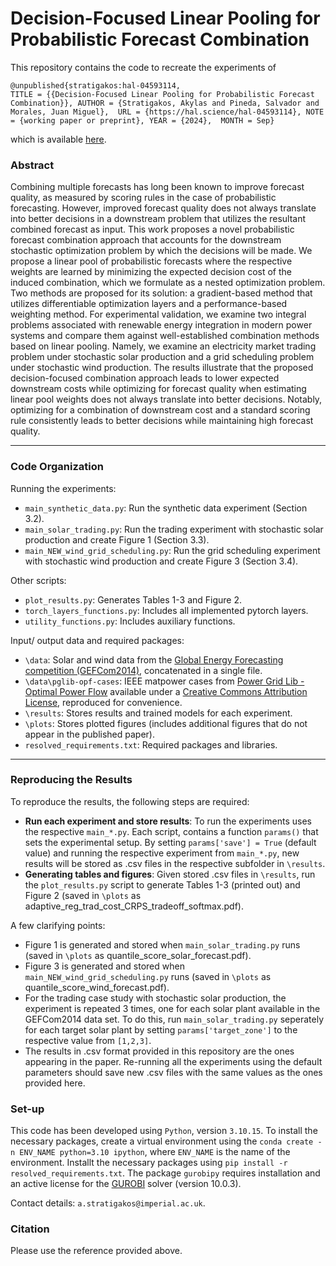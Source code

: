 # Decision-Focused Linear Pooling for Probabilistic Forecast Combination

This repository contains the code to recreate the experiments of

```
@unpublished{stratigakos:hal-04593114,
TITLE = {{Decision-Focused Linear Pooling for Probabilistic Forecast Combination}}, AUTHOR = {Stratigakos, Akylas and Pineda, Salvador and Morales, Juan Miguel},  URL = {https://hal.science/hal-04593114}, NOTE = {working paper or preprint}, YEAR = {2024},  MONTH = Sep}
```

which is available [here](https://hal.science/hal-04593114).

### Abstract

Combining multiple forecasts has long been known to improve forecast quality, as measured by scoring rules in the case of probabilistic forecasting.
However, improved forecast quality does not always translate into better decisions in a downstream problem that utilizes the resultant combined forecast as input.
This work proposes a novel probabilistic forecast combination approach that accounts for the downstream stochastic optimization problem by which the decisions will be made.
We propose a linear pool of probabilistic forecasts where the respective weights are learned by minimizing the expected decision cost of the induced combination,
which we formulate as a nested optimization problem.
Two methods are proposed for its solution:
a gradient-based method that utilizes differentiable optimization layers and a performance-based weighting method.
For experimental validation, we examine two integral problems associated with renewable energy integration in modern power systems and compare them against well-established combination methods based on linear pooling.
Namely, we examine an electricity market trading problem under stochastic solar production
and a grid scheduling problem under stochastic wind production.
The results illustrate that the proposed decision-focused combination approach leads to lower expected downstream costs while optimizing for forecast quality when estimating linear pool weights does not always translate into better decisions.
Notably, optimizing for a combination of downstream cost and a standard scoring rule consistently leads to better decisions while maintaining high forecast quality.

---

### Code Organization

Running the experiments:
- ```main_synthetic_data.py```: Run the synthetic data experiment (Section 3.2).
- ```main_solar_trading.py```: Run the trading experiment with stochastic solar production and create Figure 1 (Section 3.3).
- ```main_NEW_wind_grid_scheduling.py```: Run the grid scheduling experiment with stochastic wind production and create Figure 3 (Section 3.4).

Other scripts:
- ```plot_results.py```: Generates Tables 1-3 and Figure 2.
- ```torch_layers_functions.py```: Includes all implemented pytorch layers.
- ```utility_functions.py```: Includes auxiliary functions.

Input/ output data and required packages:
- ```\data```: Solar and wind data from the [Global Energy Forecasting competition (GEFCom2014)](https://www.sciencedirect.com/science/article/pii/S0169207016000133?via=ihub#s000140), 
concatenated in a single file.
- ```\data\pglib-opf-cases```: IEEE matpower cases from [Power Grid Lib - Optimal Power Flow](https://github.com/power-grid-lib/pglib-opf) available under a [Creative Commons Attribution License](https://creativecommons.org/licenses/by/4.0/), reproduced for convenience.
- ```\results```: Stores results and trained models for each experiment.
- ```\plots```: Stores plotted figures (includes additional figures that do not appear in the published paper).
- ```resolved_requirements.txt```: Required packages and libraries.
---

### Reproducing the Results

To reproduce the results, the following steps are required:
- **Run each experiment and store results**: To run the experiments uses the respective ```main_*.py```. Each script, contains a function ```params()``` that sets the experimental setup. By setting ```params['save'] = True``` (default value) and running the respective experiment from ```main_*.py```, new results will be stored as .csv files in the respective subfolder in ```\results```.
- **Generating tables and figures**: Given stored .csv files in ```\results```, run the ```plot_results.py``` script to generate Tables 1-3 (printed out) and Figure 2 (saved in ```\plots``` as adaptive_reg_trad_cost_CRPS_tradeoff_softmax.pdf).

A few clarifying points:
- Figure 1 is generated and stored when ```main_solar_trading.py``` runs (saved in ```\plots``` as quantile_score_solar_forecast.pdf).
- Figure 3 is generated and stored when ```main_NEW_wind_grid_scheduling.py``` runs (saved in ```\plots``` as quantile_score_wind_forecast.pdf).
- For the trading case study with stochastic solar production, the experiment is repeated 3 times, one for each solar plant available in the GEFCom2014 data set. To do this, run ```main_solar_trading.py``` seperately for each target solar plant by setting ```params['target_zone']``` to the respective value from ```[1,2,3]```.
- The results in .csv format provided in this repository are the ones appearing in the paper. Re-running all the experiments using the default parameters should save new .csv files with the same values as the ones provided here.


### Set-up

This code has been developed using ```Python```, version ```3.10.15```. To install the necessary packages, create a virtual environment using the ```conda create -n ENV_NAME python=3.10 ipython```, where ```ENV_NAME``` is the name of the environment.
Installt the necessary packages using ```pip install -r resolved_requirements.txt```.
The package ```gurobipy``` requires installation and an active license for the [GUROBI](https://www.gurobi.com/academia/academic-program-and-licenses/) solver (version 10.0.3).

Contact details: ```a.stratigakos@imperial.ac.uk```.

### Citation
Please use the reference provided above.
